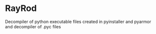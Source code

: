 # RayRod
Decompiler of python executable files created in pyinstaller and pyarmor and decompiler of .pyc files
